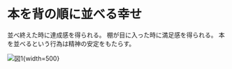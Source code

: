 # 本を背の順に並べる幸せ

並べ終えた時に達成感を得られる。
棚が目に入った時に満足感を得られる。
本を並べるという行為は精神の安定をもたらす。

![図1](./book.jpg){width=500}
